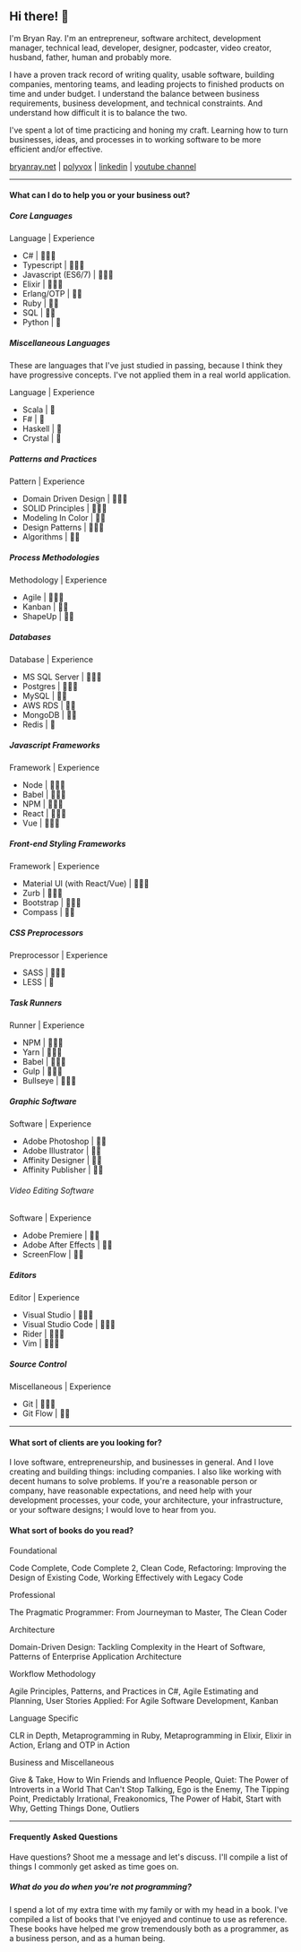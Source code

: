 ---
---

## Hi there! 👋 

I'm Bryan Ray. I'm an entrepreneur, software architect, development manager, technical lead, developer, designer, podcaster, video creator, husband, father, human and probably more. 

I have a proven track record of writing quality, usable software, building companies, mentoring teams, and leading projects to finished products on time and under budget. I understand the balance between business requirements, business development, and technical constraints. And understand how difficult it is to balance the two. 

I've spent a lot of time practicing and honing my craft. Learning how to turn businesses, ideas, and processes in to working software to be more efficient and/or effective. 

[bryanray.net](http://www.bryanray.net) | [polyvox](http://polyvox.io/podcasts) | [linkedin](https://www.linkedin.com/in/bryanray) | [youtube channel](https://www.youtube.com/channel/UCXqDkMvxMIccERjvVLZnaAw)

- - - -

#### What can I do to help you or your business out?

##### Core Languages

Language   | Experience

* C# | 🌟🌟🌟
* Typescript | 🌟🌟🌟
* Javascript (ES6/7) | 🌟🌟🌟
* Elixir | 🌟🌟🌟
* Erlang/OTP | 🌟🌟
* Ruby | 🌟🌟
* SQL | 🌟🌟
* Python | 🌟

##### Miscellaneous Languages

These are languages that I've just studied in passing, because I think they have progressive concepts. I've not applied them in a real world application.

Language | Experience

* Scala | 🌟
* F# | 🌟
* Haskell | 🌟
* Crystal | 🌟

##### Patterns and Practices

Pattern | Experience

* Domain Driven Design | 🌟🌟🌟
* SOLID Principles | 🌟🌟🌟
* Modeling In Color | 🌟🌟
* Design Patterns | 🌟🌟🌟
* Algorithms | 🌟🌟

##### Process Methodologies

Methodology | Experience

* Agile | 🌟🌟🌟
* Kanban | 🌟🌟
* ShapeUp | 🌟🌟

##### Databases

Database | Experience

* MS SQL Server | 🌟🌟🌟
* Postgres | 🌟🌟🌟
* MySQL | 🌟🌟
* AWS RDS | 🌟🌟
* MongoDB | 🌟🌟
* Redis | 🌟

##### Javascript Frameworks

Framework | Experience

* Node | 🌟🌟🌟
* Babel | 🌟🌟🌟
* NPM | 🌟🌟🌟
* React | 🌟🌟🌟
* Vue | 🌟🌟🌟

##### Front-end Styling Frameworks

Framework | Experience

* Material UI (with React/Vue) | 🌟🌟🌟
* Zurb | 🌟🌟🌟
* Bootstrap | 🌟🌟🌟
* Compass | 🌟🌟

##### CSS Preprocessors

Preprocessor | Experience

* SASS | 🌟🌟🌟
* LESS | 🌟

##### Task Runners

Runner | Experience

* NPM | 🌟🌟🌟
* Yarn | 🌟🌟🌟
* Babel | 🌟🌟🌟
* Gulp | 🌟🌟🌟
* Bullseye | 🌟🌟🌟

##### Graphic Software

Software | Experience

* Adobe Photoshop | 🌟🌟
* Adobe Illustrator | 🌟🌟
* Affinity Designer | 🌟🌟
* Affinity Publisher | 🌟🌟

###### Video Editing Software

Software | Experience

* Adobe Premiere | 🌟🌟
* Adobe After Effects | 🌟🌟
* ScreenFlow | 🌟🌟

##### Editors

Editor | Experience

* Visual Studio | 🌟🌟🌟
* Visual Studio Code  | 🌟🌟🌟
* Rider  | 🌟🌟🌟
* Vim | 🌟🌟🌟

##### Source Control

Miscellaneous | Experience

* Git | 🌟🌟🌟
* Git Flow | 🌟🌟

- - - -

#### What sort of clients are you looking for?

I love software, entrepreneurship, and businesses in general. And I love creating and building things: including companies. I also like working with decent humans to solve problems. If you're a reasonable person or company, have reasonable expectations, and need help with your development processes, your code, your architecture, your infrastructure, or your software designs; I would love to hear from you. 

#### What sort of books do you read?

Foundational

Code Complete, Code Complete 2, Clean Code, Refactoring: Improving the Design of Existing Code, Working Effectively with Legacy Code

Professional

The Pragmatic Programmer: From Journeyman to Master, The Clean Coder

Architecture

Domain-Driven Design: Tackling Complexity in the Heart of Software, Patterns of Enterprise Application Architecture

Workflow Methodology

Agile Principles, Patterns, and Practices in C#, Agile Estimating and Planning, User Stories Applied: For Agile Software Development, Kanban

Language Specific

CLR in Depth, Metaprogramming in Ruby, Metaprogramming in Elixir, Elixir in Action, Erlang and OTP in Action

Business and Miscellaneous

Give & Take, How to Win Friends and Influence People, Quiet: The Power of Introverts in a World That Can't Stop Talking, Ego is the Enemy, The Tipping Point, Predictably Irrational, Freakonomics, The Power of Habit, Start with Why, Getting Things Done, Outliers

- - - -

#### Frequently Asked Questions

Have questions? Shoot me a message and let's discuss. I'll compile a list of things I commonly get asked as time goes on.

##### What do you do when you're not programming?

I spend a lot of my extra time with my family or with my head in a book. I've compiled a list of books that I've enjoyed and continue to use as reference. These books have helped me grow tremendously both as a programmer, as a business person, and as a human being.